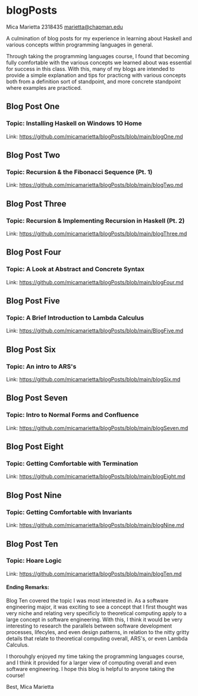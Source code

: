 # blogPosts
Mica Marietta
2318435
marietta@chapman.edu

A culmination of blog posts for my experience in learning about Haskell and various concepts within programming languages in general.

Through taking the programming languages course, I found that becoming fully comfortable with the various concepts we learned about was essential for success in this class. With this, many of my blogs are intended to provide a simple explanation and tips for practicng with various concepts both from a definition sort of standpoint, and more concrete standpoint where examples are practiced.

## Blog Post One
### Topic: Installing Haskell on Windows 10 Home
Link: https://github.com/micamarietta/blogPosts/blob/main/blogOne.md

## Blog Post Two
### Topic: Recursion & the Fibonacci Sequence (Pt. 1)
Link: https://github.com/micamarietta/blogPosts/blob/main/blogTwo.md

## Blog Post Three
### Topic: Recursion & Implementing Recursion in Haskell (Pt. 2)
Link: https://github.com/micamarietta/blogPosts/blob/main/blogThree.md

## Blog Post Four
### Topic: A Look at Abstract and Concrete Syntax
Link: https://github.com/micamarietta/blogPosts/blob/main/blogFour.md

## Blog Post Five
### Topic: A Brief Introduction to Lambda Calculus
Link: https://github.com/micamarietta/blogPosts/blob/main/BlogFive.md

## Blog Post Six
### Topic: An intro to ARS's
Link: https://github.com/micamarietta/blogPosts/blob/main/blogSix.md

## Blog Post Seven
### Topic: Intro to Normal Forms and Confluence
Link: https://github.com/micamarietta/blogPosts/blob/main/blogSeven.md

## Blog Post Eight
### Topic: Getting Comfortable with Termination
Link: https://github.com/micamarietta/blogPosts/blob/main/blogEight.md

## Blog Post Nine
### Topic: Getting Comfortable with Invariants
Link: https://github.com/micamarietta/blogPosts/blob/main/blogNine.md

## Blog Post Ten
### Topic: Hoare Logic
Link: https://github.com/micamarietta/blogPosts/blob/main/blogTen.md

#### Ending Remarks:

Blog Ten covered the topic I was most interested in. As a software engineering major, it was exciting to see a concept that I first thought was very niche and relating very specificly to theoretical computing apply to a large concept in software engineering. With this, I think it would be very interesting to research the parallels between software development processes, lifecyles, and even design patterns, in relation to the nitty gritty details that relate to theoretical computing overall, ARS's, or even Lambda Calculus. 

I thorouhgly enjoyed my time taking the programming languages course, and I think it provided for a larger view of computing overall and even software engineering. I hope this blog is helpful to anyone taking the course!

Best,
  Mica Marietta
